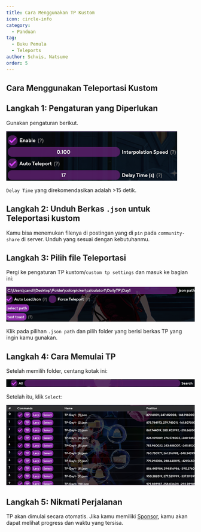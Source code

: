 ```yaml
---
title: Cara Menggunakan TP Kustom
icon: circle-info
category:
  - Panduan
tag:
  - Buku Pemula
  - Teleports
author: Schvis, Natsume
order: 5
---
```


## Cara Menggunakan Teleportasi Kustom

## Langkah 1: Pengaturan yang Diperlukan

Gunakan pengaturan berikut.

![](/assets/images/docs/202312/teleport1.png)

`Delay Time` yang direkomendasikan adalah >15 detik.

## Langkah 2: Unduh Berkas `.json` untuk Teleportasi kustom

Kamu bisa menemukan filenya di postingan yang di `pin` pada `community-share` di server. Unduh yang sesuai dengan kebutuhanmu.

## Langkah 3: Pilih file Teleportasi

Pergi ke pengaturan TP kustom/`custom tp settings` dan masuk ke bagian ini:

![](/assets/images/docs/202312/teleport2.png)

Klik pada pilihan `.json path` dan pilih folder yang berisi berkas TP yang ingin kamu gunakan.

## Langkah 4: Cara Memulai TP

Setelah memilih folder, centang kotak ini:

![](/assets/images/docs/202312/teleport3.png)

Setelah itu, klik `Select`:

![](/assets/images/docs/202312/teleport4.png)

## Langkah 5: Nikmati Perjalanan

TP akan dimulai secara otomatis. Jika kamu memiliki [Sponsor](../start/sponsor.md), kamu akan dapat melihat progress dan waktu yang tersisa.
